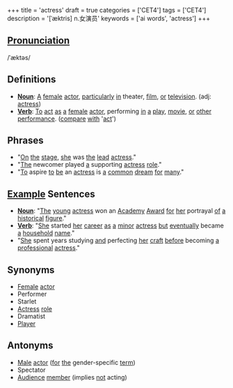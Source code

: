 +++
title = 'actress'
draft = true
categories = ['CET4']
tags = ['CET4']
description = '[ˈæktris] n.女演员'
keywords = ['ai words', 'actress']
+++

## [Pronunciation](/en/post/pronunciation/)
/ˈæktəs/

## Definitions
- **[Noun](/en/post/noun/)**: [A](/en/post/a/) [female](/en/post/female/) [actor](/en/post/actor/), [particularly](/en/post/particularly/) [in](/en/post/in/) theater, [film](/en/post/film/), [or](/en/post/or/) [television](/en/post/television/). (adj: [actress](/en/post/actress/))
- **[Verb](/en/post/verb/)**: [To](/en/post/to/) [act](/en/post/act/) [as](/en/post/as/) [a](/en/post/a/) [female](/en/post/female/) [actor](/en/post/actor/), performing [in](/en/post/in/) [a](/en/post/a/) [play](/en/post/play/), [movie](/en/post/movie/), [or](/en/post/or/) [other](/en/post/other/) [performance](/en/post/performance/). ([compare](/en/post/compare/) [with](/en/post/with/) '[act](/en/post/act/)')

## Phrases
- "[On](/en/post/on/) [the](/en/post/the/) [stage](/en/post/stage/), [she](/en/post/she/) was [the](/en/post/the/) [lead](/en/post/lead/) [actress](/en/post/actress/)."
- "[The](/en/post/the/) newcomer played [a](/en/post/a/) supporting [actress](/en/post/actress/) [role](/en/post/role/)."
- "[To](/en/post/to/) aspire [to](/en/post/to/) [be](/en/post/be/) an [actress](/en/post/actress/) is [a](/en/post/a/) [common](/en/post/common/) [dream](/en/post/dream/) [for](/en/post/for/) [many](/en/post/many/)."

## [Example](/en/post/example/) Sentences
- **[Noun](/en/post/noun/)**: "[The](/en/post/the/) [young](/en/post/young/) [actress](/en/post/actress/) won an [Academy](/en/post/academy/) [Award](/en/post/award/) [for](/en/post/for/) [her](/en/post/her/) portrayal [of](/en/post/of/) [a](/en/post/a/) [historical](/en/post/historical/) [figure](/en/post/figure/)."
- **[Verb](/en/post/verb/)**: "[She](/en/post/she/) started [her](/en/post/her/) [career](/en/post/career/) [as](/en/post/as/) [a](/en/post/a/) [minor](/en/post/minor/) [actress](/en/post/actress/) [but](/en/post/but/) [eventually](/en/post/eventually/) became [a](/en/post/a/) [household](/en/post/household/) [name](/en/post/name/)."
- "[She](/en/post/she/) spent years studying [and](/en/post/and/) perfecting [her](/en/post/her/) [craft](/en/post/craft/) [before](/en/post/before/) becoming [a](/en/post/a/) [professional](/en/post/professional/) [actress](/en/post/actress/)."

## Synonyms
- [Female](/en/post/female/) [actor](/en/post/actor/)
- Performer
- Starlet
- [Actress](/en/post/actress/) [role](/en/post/role/)
- Dramatist
- [Player](/en/post/player/)

## Antonyms
- [Male](/en/post/male/) [actor](/en/post/actor/) ([for](/en/post/for/) [the](/en/post/the/) gender-specific [term](/en/post/term/))
- Spectator
- [Audience](/en/post/audience/) [member](/en/post/member/) (implies [not](/en/post/not/) acting)
